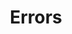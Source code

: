 ---
title: Errors
position_number: 3
parameters:
  - name:
    content:
content_markdown: |-

  Here are the status codes returned with the Error.

  | Code | Name         | Description                                               |
  | ---- | ------------ | --------------------------------------------------------- |
  | 200  | OK           | Success                                                   |
  | 201  | Created      | Creation Successful                                       |
  | 400  | Bad Request  | We could not process that action                          |
  | 401  | Unauthorized | We could not verify who you say you are                   |
  | 403  | Forbidden    | You do not have enough permission to access this resource |
  | 409  | Conflict     | There might be a resource with the same attributes        |

  All errors will return JSON in the following format.

left_code_blocks:
  - code_block:
    title:
    language:
right_code_blocks:
  - code_block: |-
      {
        "status": "error",
        "message": "error message here",
        "stacktrace": "stack trace here",
      }
    title: Response
    language: json
---